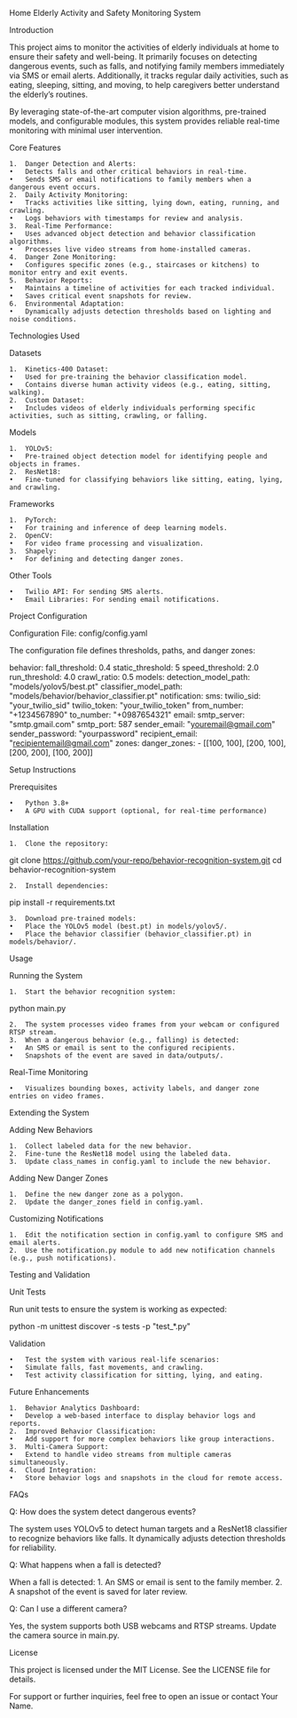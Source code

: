 Home Elderly Activity and Safety Monitoring System

Introduction

This project aims to monitor the activities of elderly individuals at home to ensure their safety and well-being. It primarily focuses on detecting dangerous events, such as falls, and notifying family members immediately via SMS or email alerts. Additionally, it tracks regular daily activities, such as eating, sleeping, sitting, and moving, to help caregivers better understand the elderly’s routines.

By leveraging state-of-the-art computer vision algorithms, pre-trained models, and configurable modules, this system provides reliable real-time monitoring with minimal user intervention.

Core Features

	1.	Danger Detection and Alerts:
	•	Detects falls and other critical behaviors in real-time.
	•	Sends SMS or email notifications to family members when a dangerous event occurs.
	2.	Daily Activity Monitoring:
	•	Tracks activities like sitting, lying down, eating, running, and crawling.
	•	Logs behaviors with timestamps for review and analysis.
	3.	Real-Time Performance:
	•	Uses advanced object detection and behavior classification algorithms.
	•	Processes live video streams from home-installed cameras.
	4.	Danger Zone Monitoring:
	•	Configures specific zones (e.g., staircases or kitchens) to monitor entry and exit events.
	5.	Behavior Reports:
	•	Maintains a timeline of activities for each tracked individual.
	•	Saves critical event snapshots for review.
	6.	Environmental Adaptation:
	•	Dynamically adjusts detection thresholds based on lighting and noise conditions.

Technologies Used

Datasets

	1.	Kinetics-400 Dataset:
	•	Used for pre-training the behavior classification model.
	•	Contains diverse human activity videos (e.g., eating, sitting, walking).
	2.	Custom Dataset:
	•	Includes videos of elderly individuals performing specific activities, such as sitting, crawling, or falling.

Models

	1.	YOLOv5:
	•	Pre-trained object detection model for identifying people and objects in frames.
	2.	ResNet18:
	•	Fine-tuned for classifying behaviors like sitting, eating, lying, and crawling.

Frameworks

	1.	PyTorch:
	•	For training and inference of deep learning models.
	2.	OpenCV:
	•	For video frame processing and visualization.
	3.	Shapely:
	•	For defining and detecting danger zones.

Other Tools

	•	Twilio API: For sending SMS alerts.
	•	Email Libraries: For sending email notifications.

Project Configuration

Configuration File: config/config.yaml

The configuration file defines thresholds, paths, and danger zones:

behavior:
  fall_threshold: 0.4
  static_threshold: 5
  speed_threshold: 2.0
  run_threshold: 4.0
  crawl_ratio: 0.5
models:
  detection_model_path: "models/yolov5/best.pt"
  classifier_model_path: "models/behavior/behavior_classifier.pt"
notification:
  sms:
    twilio_sid: "your_twilio_sid"
    twilio_token: "your_twilio_token"
    from_number: "+1234567890"
    to_number: "+0987654321"
  email:
    smtp_server: "smtp.gmail.com"
    smtp_port: 587
    sender_email: "youremail@gmail.com"
    sender_password: "yourpassword"
    recipient_email: "recipientemail@gmail.com"
zones:
  danger_zones:
    - [[100, 100], [200, 100], [200, 200], [100, 200]]

Setup Instructions

Prerequisites

	•	Python 3.8+
	•	A GPU with CUDA support (optional, for real-time performance)

Installation

	1.	Clone the repository:

git clone https://github.com/your-repo/behavior-recognition-system.git
cd behavior-recognition-system


	2.	Install dependencies:

pip install -r requirements.txt


	3.	Download pre-trained models:
	•	Place the YOLOv5 model (best.pt) in models/yolov5/.
	•	Place the behavior classifier (behavior_classifier.pt) in models/behavior/.

Usage

Running the System

	1.	Start the behavior recognition system:

python main.py


	2.	The system processes video frames from your webcam or configured RTSP stream.
	3.	When a dangerous behavior (e.g., falling) is detected:
	•	An SMS or email is sent to the configured recipients.
	•	Snapshots of the event are saved in data/outputs/.

Real-Time Monitoring

	•	Visualizes bounding boxes, activity labels, and danger zone entries on video frames.

Extending the System

Adding New Behaviors

	1.	Collect labeled data for the new behavior.
	2.	Fine-tune the ResNet18 model using the labeled data.
	3.	Update class_names in config.yaml to include the new behavior.

Adding New Danger Zones

	1.	Define the new danger zone as a polygon.
	2.	Update the danger_zones field in config.yaml.

Customizing Notifications

	1.	Edit the notification section in config.yaml to configure SMS and email alerts.
	2.	Use the notification.py module to add new notification channels (e.g., push notifications).

Testing and Validation

Unit Tests

Run unit tests to ensure the system is working as expected:

python -m unittest discover -s tests -p "test_*.py"

Validation

	•	Test the system with various real-life scenarios:
	•	Simulate falls, fast movements, and crawling.
	•	Test activity classification for sitting, lying, and eating.

Future Enhancements

	1.	Behavior Analytics Dashboard:
	•	Develop a web-based interface to display behavior logs and reports.
	2.	Improved Behavior Classification:
	•	Add support for more complex behaviors like group interactions.
	3.	Multi-Camera Support:
	•	Extend to handle video streams from multiple cameras simultaneously.
	4.	Cloud Integration:
	•	Store behavior logs and snapshots in the cloud for remote access.

FAQs

Q: How does the system detect dangerous events?

The system uses YOLOv5 to detect human targets and a ResNet18 classifier to recognize behaviors like falls. It dynamically adjusts detection thresholds for reliability.

Q: What happens when a fall is detected?

When a fall is detected:
	1.	An SMS or email is sent to the family member.
	2.	A snapshot of the event is saved for later review.

Q: Can I use a different camera?

Yes, the system supports both USB webcams and RTSP streams. Update the camera source in main.py.

License

This project is licensed under the MIT License. See the LICENSE file for details.

For support or further inquiries, feel free to open an issue or contact Your Name.